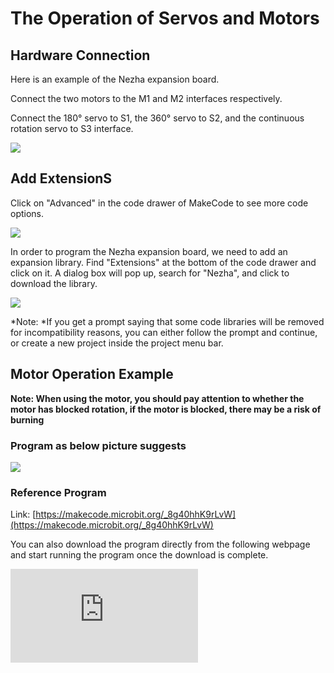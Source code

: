 ﻿# The Operation of Servos and Motors

## Hardware Connection

Here is an example of the Nezha expansion board.

Connect the two motors to the M1 and M2 interfaces respectively.

Connect the 180° servo to S1, the 360° servo to S2, and the continuous rotation servo to S3 interface.

![](https://wiki-media-ef.oss-cn-hongkong.aliyuncs.com/i18n/en/docusaurus-plugin-content-docs/current/microbit/sensor/servo-and-motor/images/servo-and-motor.png)




## Add ExtensionS

Click on "Advanced" in the code drawer of MakeCode to see more code options.

![](https://wiki-media-ef.oss-cn-hongkong.aliyuncs.com/i18n/en/docusaurus-plugin-content-docs/current/microbit/sensor/servo-and-motor/images/03444_05.png)

In order to program the Nezha expansion board, we need to add an expansion library. Find "Extensions" at the bottom of the code drawer and click on it. A dialog box will pop up, search for "Nezha", and click to download the library.

![](https://wiki-media-ef.oss-cn-hongkong.aliyuncs.com/i18n/en/docusaurus-plugin-content-docs/current/microbit/sensor/servo-and-motor/images/03444_06.png)

*Note: *If you get a prompt saying that some code libraries will be removed for incompatibility reasons, you can either follow the prompt and continue, or create a new project inside the project menu bar.


## Motor Operation Example

<b>Note: When using the motor, you should pay attention to whether the motor has blocked rotation, if the motor is blocked, there may be a risk of burning</b>

### Program as below picture suggests

![](https://wiki-media-ef.oss-cn-hongkong.aliyuncs.com/i18n/en/docusaurus-plugin-content-docs/current/microbit/sensor/servo-and-motor/images/03444_08.png)


### Reference Program

Link: [https://makecode.microbit.org/_8g40hhK9rLvW](https://makecode.microbit.org/_8g40hhK9rLvW)

You can also download the program directly from the following webpage and start running the program once the download is complete.

<div
    style={{
        position: 'relative',
        paddingBottom: '60%',
        overflow: 'hidden',
    }}
>
    <iframe
        src="https://makecode.microbit.org/_8g40hhK9rLvW"
        frameborder="0"
        sandbox="allow-popups allow-forms allow-scripts allow-same-origin"
        style={{
            position: 'absolute',
            width: '100%',
            height: '100%',
        }}
    />
</div>

### Results

When button A is pressed, the two motors rotate together. When button B is pressed, the motor connected to the M1 interface stops rotating, and when buttons A and B are pressed simultaneously, the two motors stop rotating at the same time.

## Servo Operation Examples

<b>When using the servo the angle should be adjusted first and verified by adjusting the servo angle according to the case requirements. After the verification is completed, the corresponding structural parts should be installed to prevent the servo from burning up due to the blocked rotation.</b>

<b>Note: When using the servo, you should pay attention to whether the servo has a blocked rotation, if yes, there may be a risk of burnout.</b>

### Write the program as shown in the figure


![](https://wiki-media-ef.oss-cn-hongkong.aliyuncs.com/i18n/en/docusaurus-plugin-content-docs/current/microbit/sensor/servo-and-motor/images/03444_10.png)


### Reference Program
Link: [https://makecode.microbit.org/_hFmaEV1sAay3](https://makecode.microbit.org/_hFmaEV1sAay3)

You can also download the program directly from the following webpage and start running the program once the download is complete.

<div
    style={{
        position: 'relative',
        paddingBottom: '60%',
        overflow: 'hidden',
    }}
>
    <iframe
        src="https://makecode.microbit.org/_hFmaEV1sAay3"
        frameborder="0"
        sandbox="allow-popups allow-forms allow-scripts allow-same-origin"
        style={{
            position: 'absolute',
            width: '100%',
            height: '100%',
        }}
    />
</div>



### Result
The 180° servo rotates to 0° when button A is pressed, and the 360° servo rotates to 360° when button B is pressed. When button A and button B are pressed simultaneously, the continuous rotation of the servo rotates at 100%.
